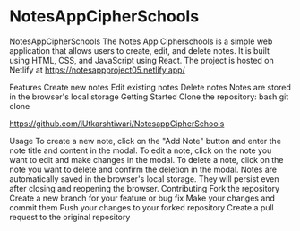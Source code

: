 # NotesAppCipherSchools
NotesAppCipherSchools
The Notes App Cipherschools is a simple web application that allows users to create, edit, and delete notes. It is built using HTML, CSS, and JavaScript using React. The project is hosted on Netlify at https://notesappproject05.netlify.app/

Features
Create new notes Edit existing notes Delete notes Notes are stored in the browser's local storage Getting Started Clone the repository: bash git clone 

https://github.com/iUtkarshtiwari/NotesappCipherSchools

Usage
To create a new note, click on the "Add Note" button and enter the note title and content in the modal. To edit a note, click on the note you want to edit and make changes in the modal. To delete a note, click on the note you want to delete and confirm the deletion in the modal. Notes are automatically saved in the browser's local storage. They will persist even after closing and reopening the browser. Contributing Fork the repository Create a new branch for your feature or bug fix Make your changes and commit them Push your changes to your forked repository Create a pull request to the original repository